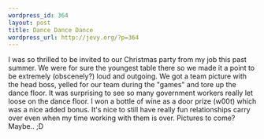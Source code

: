 ```yaml
--- 
wordpress_id: 364
layout: post
title: Dance Dance Dance
wordpress_url: http://jevy.org/?p=364
---
```

I was so thrilled to be invited to our Christmas party from my job this past summer.  We were for sure the youngest table there so we made it a point to be extremely (obscenely?) loud and outgoing.  We got a team picture with the head boss, yelled for our team during the "games" and tore up the dance floor.  It was surprising to see so many government workers really let loose on the dance floor.  I won a bottle of wine as a door prize (w00t) which was a nice added bonus.  It's nice to still have really fun relationships carry over even when my time working with them is over.  Pictures to come?  Maybe.. ;D
